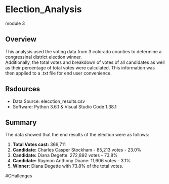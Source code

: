 # Election_Analysis
module 3
## Overview
  This analysis used the voting data from 3 colorado counties to determine a congressinal district election winner.  
  Additionally, the total votes and breakdown of votes of all candidates as well as their percentage of total votes were calculated.  This information was then applied     to a .txt file for end user convenience. 

## Rsdources
  - Data Source: elecction_results.csv
  - Software: Python 3.6.1 & Visual Studio Code 1.38.1

## Summary
  The data showed that the end results of the election were as follows:
  
  1) **Total Votes cast:** 369,711
  2) **Candidate:** Charles Casper Stockham - 85,213 votes - 23.0%
  3) **Candidate:** Diana Degette: 272,892 votes - 73.8%
  4) **Candidate:** Raymon Anthony Doane: 11,606 votes - 3.1%
  5) **Winner:** Diana Degette with 73.8% of the total votes.
  
#CHallenges

